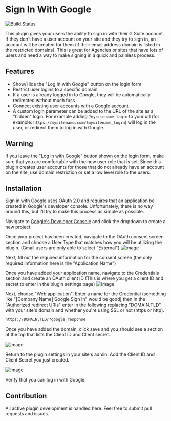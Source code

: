 # Sign In With Google
[![Build Status](https://travis-ci.org/NorthStarMarketing/sign-in-with-google.svg?branch=master)](https://travis-ci.org/NorthStarMarketing/sign-in-with-google)

This plugin gives your users the ability to sign in with their G Suite account. If they don't have a user account on your site and they try to sign in, an account will be created for them (if their email address domain is listed in the restricted domains).
This is great for Agencies or sites that have lots of users and need a way to make signing in a quick and painless process.

## Features
* Show/Hide the "Log In with Google" button on the login form
* Restrict user logins to a specific domain
* If a user is already logged in to Google, they will be automatically redirected without much fuss
* Connect existing user accounts with a Google account
* A custom login parameter can be added to the URL of the site as a "hidden" login. For example adding `?mysitename_login` to your url (for example: `https://mysitename.com/?mysitename_login`) will log in the user, or redirect them to log in with Google.

## Warning

If you leave the "Log in with Google" button shown on the login form, make sure that you are comfortable with the new user role that is set. Since this plugin creates user accounts for those that do not already have an account on the site, use domain restriction or set a low level role to the users.

## Installation
Sign in with Google uses OAuth 2.0 and requires that an application be created in Google's developer console. Unfortunately, there is no way around this, but I'll try to make this process as simple as possible.

Navigate to [Google's Developer Console](https://console.developers.google.com) and click the dropdown to create a new project.

Once your project has been created, navigate to the OAuth consent screen section and choose a User Type that matches how you will be utilizing the plugin. (Gmail users are only able to select "External")
![image](https://user-images.githubusercontent.com/6947218/71093623-90a86000-2177-11ea-9d3e-8c982a319051.png)

Next, fill out the required information for the consent screen (the only required information here is the "Application Name")

Once you have added your application name, navigate to the Credentials section and create an OAuth client ID (This is where you get a client ID and secret to enter in the plugin settings page)
![image](https://user-images.githubusercontent.com/6947218/71094864-af0f5b00-2179-11ea-9ee3-ba6b245cb550.png)

Next, choose "Web application", Enter a name for the Credential (something like "[Company Name] Google Sign In" would be good) then in the "Authorized redirect URIs" enter in the following replacing "DOMAIN.TLD" with your site's domain and whether you're using SSL or not (https or http).
```
https://DOMAIN.TLD/?google_response
```

Once you have added the domain, click save and you should see a section at the top that lists the Client ID and Client secret.

![image](https://user-images.githubusercontent.com/6947218/71096813-fa773880-217c-11ea-8ff2-30bc83cd1c59.png)

Return to the plugin settings in your site's admin. Add the Client ID and Client Secret you just created.

![image](https://user-images.githubusercontent.com/6947218/71097139-85f0c980-217d-11ea-89da-e2a66fe49047.png)

Verify that you can log in with Google.

## Contribution

All active plugin development is handled here. Feel free to submit pull requests and issues.
